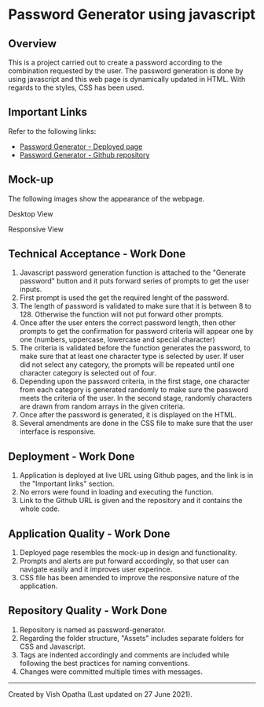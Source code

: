 # Password Generator using javascript

## Overview
This is a project carried out to create a password according to the combination requested by the user. The password generation is done by using javascript and this web page is dynamically updated in HTML. With regards to the styles, CSS has been used.

## Important Links
Refer to the following links:
* [Password Generator - Deployed page](https://vish-opatha.github.io/password-generator/)
* [Password Generator - Github repository](https://github.com/vish-opatha/password-generator)

## Mock-up
The following images show the appearance of the webpage.

Desktop View

Responsive View

## Technical Acceptance - Work Done
1. Javascript password generation function is attached to the "Generate password" button and it puts forward series of    prompts to get the user inputs.
2. First prompt is used the get the required lenght of the password.
3. The length of password is validated to make sure that it is between 8 to 128. Otherwise the function will not put forward other prompts. 
4. Once after the user enters the correct password length, then other prompts to get the confirmation for password criteria will appear one by one (numbers, uppercase, lowercase and special character)
5. The criteria is validated before the function generates the password, to make sure that at least one character type is selected by user. If user did not select any category, the prompts will be repeated until one character category is selected out of four.
6. Depending upon the password criteria, in the first stage, one character from each category is generated randomly to make sure the password meets the criteria of the user. In the second stage, randomly characters are drawn from random arrays in the given criteria.
7. Once after the password is generated, it is displayed on the HTML.
8. Several amendments are done in the CSS file to make sure that the user interface is responsive.

## Deployment - Work Done
1. Application is deployed at live URL using Github pages, and the link is in the "Important links" section.
2. No errors were found in loading and executing the function.
3. Link to the Github URL is given and the repository and it contains the whole code.

## Application Quality - Work Done
1. Deployed page resembles the mock-up in design and functionality.
2. Prompts and alerts are put forward accordingly, so that user can navigate easily and it improves user experince.
3. CSS file has been amended to improve the responsive nature of the application.

## Repository Quality - Work Done
1. Repository is named as password-generator.
2. Regarding the folder structure, "Assets" includes separate folders for CSS and Javascript. 
4. Tags are indented accordingly and comments are included while following the best practices for naming conventions.
5. Changes were committed multiple times with messages.

- - -
Created by Vish Opatha (Last updated on 27 June 2021).

